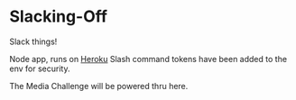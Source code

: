 # Slacking-Off
Slack things!

Node app, runs on [Heroku](https://slacking-off.herokuapp.com/)
Slash command tokens have been added to the env for security.

The Media Challenge will be powered thru here.
